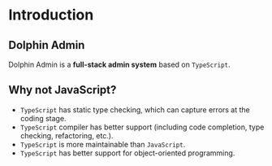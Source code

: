 # Introduction

## Dolphin Admin

Dolphin Admin is a **full-stack admin system** based on `TypeScript`.

## Why not JavaScript?

- `TypeScript` has static type checking, which can capture errors at the coding stage.
- `TypeScript` compiler has better support (including code completion, type checking, refactoring, etc.).
- `TypeScript` is more maintainable than `JavaScript`.
- `TypeScript` has better support for object-oriented programming.
